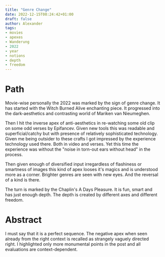 ```yaml
---
title: "Genre Change"
date: 2022-12-15T08:24:42+01:00
draft: false
author: Alexander
tags:
- movies
- apexes
- Wanderung
- 2022
- year
- notions
- depth
- freedom
---
```


# Path

Movie-wise personally the 2022 was marked by the sign of genre change.
It has started with the Witch Burned Alive enchanting piece.
It progressed into the dark-aesthetics and contrasting world of Mariken van Nieumeghen.

Then I hit the inverse apex of anti-aesthetics in re-watching some old clip on some odd verses by Epifancev.
Given new tools this was readable and superficial/catchy but with presence of relatively sophisticated technology.
Given me being outsider to these crafts I got impressed by the experience technology used there.
Both in video and verses.
Yet this time the experience was without the "noise in torn-out ears without head" in the process.

Then given enough of diversified input irregardless of flashiness or smartness of images this
kind of apex looses it's magics and is understood more as a corner.
Brighter genres are seen with new eyes.
And the reversal of a kind is there.

The turn is marked by the Chaplin's A Days Pleasure.
It is fun, smart and has just enough depth.
The depth is created by different axes and different freedom.

# Abstract

I must say that it is a perfect sequence.
The negative apex when seen already from the right context is recalled as strangely vaguely directed right.
I highlighted only more monumental points in the post and all evaluations are context-dependent.
